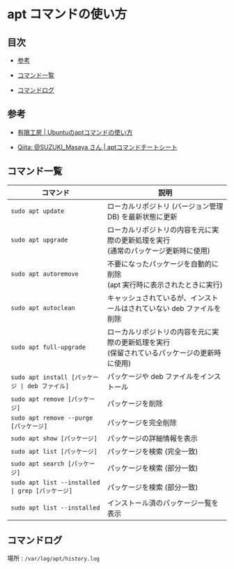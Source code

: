 # apt コマンドの使い方


## 目次

- [参考](#references)

- [コマンド一覧](#cmd_list)

- [コマンドログ](#cmd_log)


## <a id="references"></a> 参考

- [有限工房 | Ubuntuのaptコマンドの使い方](https://ygkb.jp/5393)

- [Qiita: @SUZUKI_Masaya さん | aptコマンドチートシート](https://qiita.com/SUZUKI_Masaya/items/1fd9489e631c78e5b007)


## <a id="cmd_list"></a> コマンド一覧

コマンド | 説明
---|---
`sudo apt update` | ローカルリポジトリ (バージョン管理 DB) を最新状態に更新
`sudo apt upgrade` | ローカルリポジトリの内容を元に実際の更新処理を実行<br>(通常のパッケージ更新時に使用)
`sudo apt autoremove` | 不要になったパッケージを自動的に削除<br>(apt 実行時に表示されたときに実行)
`sudo apt autoclean` | キャッシュされているが、インストールはされていない deb ファイルを削除
`sudo apt full-upgrade` | ローカルリポジトリの内容を元に実際の更新処理を実行<br>(保留されているパッケージの更新時に使用)
`sudo apt install [パッケージ \| deb ファイル]` | パッケージや deb ファイルをインストール
`sudo apt remove [パッケージ]` | パッケージを削除
`sudo apt remove --purge [パッケージ]` | パッケージを完全削除
`sudo apt show [パッケージ]` | パッケージの詳細情報を表示
`sudo apt list [パッケージ]` | パッケージを検索 (完全一致)
`sudo apt search [パッケージ]` | パッケージを検索 (部分一致)
`sudo apt list --installed \| grep [パッケージ]` | パッケージを検索 (部分一致)
`sudo apt list --installed` | インストール済のパッケージ一覧を表示


## <a id="cmd_log"></a> コマンドログ

場所 : `/var/log/apt/history.log`

